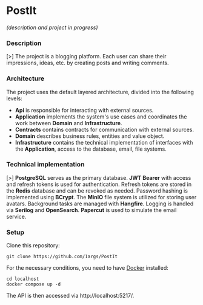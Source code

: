 # PostIt

*(description and project in progress)*

### Description

[>] The project is a blogging platform. Each user can share their impressions, ideas, etc. by creating posts and writing comments. 

### Architecture

The project uses the default layered architecture, divided into the following levels: 

- **Api** is responsible for interacting with external sources.
- **Application** implements the system's use cases and coordinates the work between **Domain** and **Infrastructure**.
- **Contracts** contains contracts for communication with external sources.
- **Domain** describes business rules, entities and value object.
- **Infrastructure** contains the technical implementation of interfaces with the **Application**, access to the database, email, file systems.

### Technical implementation

[>] **PostgreSQL** serves as the primary database. **JWT Bearer** with access and refresh tokens is used for authentication. Refresh tokens are stored in the **Redis** database and can be revoked as needed. Password hashing is implemented using **BCrypt**. The **MinIO** file system is utilized for storing user avatars. Background tasks are managed with **Hangfire**. Logging is handled via **Serilog** and **OpenSearch**. **Papercut** is used to simulate the email service.

### Setup

Clone this repository:
```
git clone https://github.com/1args/PostIt
```
For the necessary conditions, you need to have [Docker](https://www.docker.com/) installed:
```
cd localhost
docker compose up -d
```
The API is then accessed via http://localhost:5217/. 

